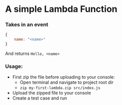 # A simple Lambda Function

### Takes in an event 
```javascript
{
    name: "<name>"
}
```
And returns `Hello, <name>`


### Usage:
- First zip the file before uploading to your console:
    - Open terminal and navigate to project root dir
    - `zip my-first-lambda.zip src/index.js`
- Upload the zipped file to your console
- Create a test case and run
